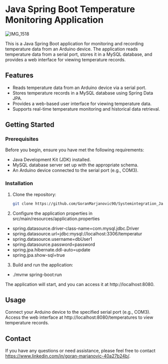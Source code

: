 # Java Spring Boot Temperature Monitoring Application

![IMG_1518](https://github.com/GoranMarjanovic90/Systemintegration_JavaSpringBootApp/assets/113011527/804e43a5-660c-4b73-a0fe-45e1337736d4)


This is a Java Spring Boot application for monitoring and recording temperature data from an Arduino device. The application reads temperature data from a serial port, stores it in a MySQL database, and provides a web interface for viewing temperature records.

## Features

- Reads temperature data from an Arduino device via a serial port.
- Stores temperature records in a MySQL database using Spring Data JPA.
- Provides a web-based user interface for viewing temperature data.
- Supports real-time temperature monitoring and historical data retrieval.

## Getting Started

### Prerequisites

Before you begin, ensure you have met the following requirements:

- Java Development Kit (JDK) installed.
- MySQL database server set up with the appropriate schema.
- An Arduino device connected to the serial port (e.g., COM3).

### Installation

1. Clone the repository:

   ```bash
   git clone https://github.com/GoranMarjanovic90/Systemintegration_JavaSpringBootApp.git

2. Configure the application properties in src/main/resources/application.properties
- spring.datasource.driver-class-name=com.mysql.jdbc.Driver
- spring.datasource.url=jdbc:mysql://localhost:3306/temperatur
- spring.datasource.username=dbUser1
- spring.datasource.password=password
- spring.jpa.hibernate.ddl-auto=update
- spring.jpa.show-sql=true


3. Build and run the application:

- ./mvnw spring-boot:run

The application will start, and you can access it at http://localhost:8080.

## Usage

Connect your Arduino device to the specified serial port (e.g., COM3).
Access the web interface at http://localhost:8080/temperatures to view temperature records.

## Contact
If you have any questions or need assistance, please feel free to contact https://www.linkedin.com/in/goran-marjanovic-40a27b24b/.












